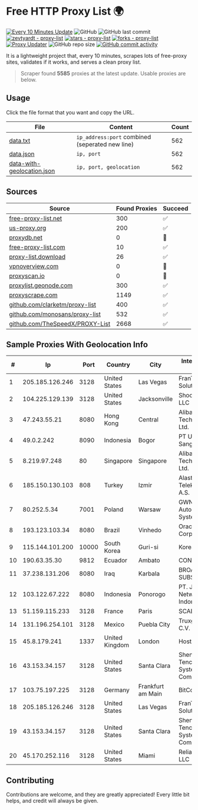 
# Free HTTP Proxy List 🌍

[![Every 10 Minutes Update](https://github.com/mertguvencli/http-proxy-list/actions/workflows/main.yml/badge.svg?branch=main)](https://github.com/mertguvencli/http-proxy-list/actions/workflows/main.yml)
![GitHub](https://img.shields.io/github/license/mertguvencli/http-proxy-list)
![GitHub last commit](https://img.shields.io/github/last-commit/mertguvencli/http-proxy-list)
[![zevtyardt - proxy-list](https://img.shields.io/static/v1?label=zevtyardt&message=proxy-list&color=blue&logo=github)](https://github.com/zevtyardt/proxy-list "Go to GitHub repo")
[![stars - proxy-list](https://img.shields.io/github/stars/zevtyardt/proxy-list?style=social)](https://github.com/zevtyardt/proxy-list)
[![forks - proxy-list](https://img.shields.io/github/forks/zevtyardt/proxy-list?style=social)](https://github.com/zevtyardt/proxy-list)
[![Proxy Updater](https://github.com/zevtyardt/proxy-list/workflows/Proxy%20Updater/badge.svg)](https://github.com/zevtyardt/proxy-list/actions?query=workflow:"Proxy+Updater")
![GitHub repo size](https://img.shields.io/github/repo-size/zevtyardt/proxy-list)
[![GitHub commit activity](https://img.shields.io/github/commit-activity/m/zevtyardt/proxy-list?logo=commits)](https://github.com/zevtyardt/proxy-list/commits/main)

It is a lightweight project that, every 10 minutes, scrapes lots of free-proxy sites, validates if it works, and serves a clean proxy list.

> Scraper found **5585** proxies at the latest update. Usable proxies are below.

## Usage

Click the file format that you want and copy the URL.

|File|Content|Count|
|----|-------|-----|
|[data.txt](https://raw.githubusercontent.com/mertguvencli/http-proxy-list/main/proxy-list/data.txt)|`ip_address:port` combined (seperated new line)|562|
|[data.json](https://raw.githubusercontent.com/mertguvencli/http-proxy-list/main/proxy-list/data.json)|`ip, port`|562|
|[data-with-geolocation.json](https://raw.githubusercontent.com/mertguvencli/http-proxy-list/main/proxy-list/data-with-geolocation.json)|`ip, port, geolocation`|562|

## Sources

|Source|Found Proxies|Succeed|
|------|-------------|-------|
|[free-proxy-list.net](https://free-proxy-list.net)|300|✅|
|[us-proxy.org](https://www.us-proxy.org)|200|✅|
|[proxydb.net](http://proxydb.net)|0|🚫|
|[free-proxy-list.com](https://free-proxy-list.com/?page=&port=&type%5B%5D=http&type%5B%5D=https&up_time=0&search=Search)|10|✅|
|[proxy-list.download](https://www.proxy-list.download/HTTP)|26|✅|
|[vpnoverview.com](https://vpnoverview.com/privacy/anonymous-browsing/free-proxy-servers)|0|🚫|
|[proxyscan.io](https://www.proxyscan.io)|0|🚫|
|[proxylist.geonode.com](https://proxylist.geonode.com/api/proxy-list?limit=300&page=1&sort_by=lastChecked&sort_type=desc&protocols=http,https)|300|✅|
|[proxyscrape.com](https://api.proxyscrape.com/v2/?request=displayproxies&protocol=http&timeout=10000&country=all&ssl=all&anonymity=all)|1149|✅|
|[github.com/clarketm/proxy-list](https://raw.githubusercontent.com/clarketm/proxy-list/master/proxy-list-raw.txt)|400|✅|
|[github.com/monosans/proxy-list](https://raw.githubusercontent.com/monosans/proxy-list/main/proxies/http.txt)|532|✅|
|[github.com/TheSpeedX/PROXY-List](https://raw.githubusercontent.com/TheSpeedX/PROXY-List/master/http.txt)|2668|✅|


## Sample Proxies With Geolocation Info

|#|Ip|Port|Country|City|Internet Service Provider|
|-|--|----|-------|----|-------------------------|
|1|205.185.126.246|3128|United States|Las Vegas|FranTech Solutions|
|2|104.225.129.139|3128|United States|Jacksonville|Shock Hosting LLC|
|3|47.243.55.21|8080|Hong Kong|Central|Alibaba (US) Technology Co., Ltd.|
|4|49.0.2.242|8090|Indonesia|Bogor|PT Usaha Adi Sanggoro|
|5|8.219.97.248|80|Singapore|Singapore|Alibaba (US) Technology Co., Ltd.|
|6|185.150.130.103|808|Turkey|Izmir|Alastyr Telekomunikasyon A.S.|
|7|80.252.5.34|7001|Poland|Warsaw|GWNET Autonomus System|
|8|193.123.103.34|8080|Brazil|Vinhedo|Oracle Corporation|
|9|115.144.101.200|10000|South Korea|Guri-si|Korea Telecom|
|10|190.63.35.30|9812|Ecuador|Ambato|CONECEL|
|11|37.238.131.206|8080|Iraq|Karbala|BROADBAND-SUBSCRIBERS|
|12|103.122.67.222|8080|Indonesia|Ponorogo|PT. Jinom Network Indonesia|
|13|51.159.115.233|3128|France|Paris|SCALEWAY|
|14|131.196.254.101|3128|Mexico|Puebla City|Truxgo S. R.L. de C.V.|
|15|45.8.179.241|1337|United Kingdom|London|Hostland LLC|
|16|43.153.34.157|3128|United States|Santa Clara|Shenzhen Tencent Computer Systems Company Limited|
|17|103.75.197.225|3128|Germany|Frankfurt am Main|BitCommand LLC|
|18|205.185.126.246|3128|United States|Las Vegas|FranTech Solutions|
|19|43.153.34.157|3128|United States|Santa Clara|Shenzhen Tencent Computer Systems Company Limited|
|20|45.170.252.116|3128|United States|Miami|ReliableSite.Net LLC|



## Contributing

Contributions are welcome, and they are greatly appreciated! Every
little bit helps, and credit will always be given.

